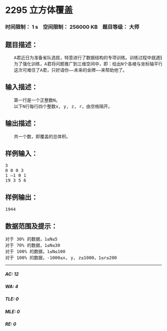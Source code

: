 # 2295 立方体覆盖   
### 时间限制： 1 s&nbsp;&nbsp;&nbsp;&nbsp;空间限制： 256000 KB&nbsp;&nbsp;&nbsp;&nbsp;题目等级： 大师  
## 题目描述：  

<pre>
　　A君近日为准备省队选拔，特意进行了数据结构的专项训练。训练过程中就遇到了“矩形面积并”这道经典问题，即：给出N个各边与坐标轴平行(垂直)的矩形，求矩形覆盖的面积之和。A君按纵坐标建立线段树后按横坐标扫描计算，轻易AC了这道题，时间复杂度为O(NlogN)。
　　为了强化训练，A君将问题推广到三维空间中，即：给出N个各棱与坐标轴平行(垂直)的立方体，求立方体覆盖的体积之和。为了简化问题，令立方体均退化为正立方体，用四元组(x, y, z, r)表示一个立方体，其中x, y, z为立方体的中心点坐标，r为中心点到立方体各个面的距离(即立方体高的一半)。
　　这次可难住了A君，只好请你——未来的金牌——来帮助他了。
</pre>
  
  
## 输入描述：  

<pre>
　　第一行是一个正整数N。
　　以下N行每行四个整数x, y, z, r，由空格隔开。
</pre>
  
  
## 输出描述：  

<pre>
　　共一个数，即覆盖的总体积。
</pre>
  
  
## 样例输入：  

<pre>
3
0 0 0 3
1 –1 0 1
19 3 5 6
</pre>
  
  
## 样例输出：  

<pre>
1944
</pre>
  
  
## 数据范围及提示：  

<pre>
对于 30% 的数据，1≤N≤5
对于 70% 的数据，1≤N≤30
对于 100% 的数据，1≤N≤100
对于 100% 的数据，-1000≤x, y, z≤1000，1≤r≤200
</pre>
  
  
***  

##### AC: 12  
##### WA: 4  
##### TLE: 0  
##### MLE: 0  
##### RE: 0  
